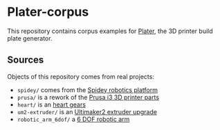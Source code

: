 # Plater-corpus

This repository contains corpus examples for [Plater](https://github.com/RobotsWar/Plater),
the 3D printer build plate generator.

## Sources

Objects of this repository comes from real projects:

* `spidey/` comes from the [Spidey robotics platform](https://github.com/RobotsWar/Spidey)
* `prusa/` is a rework of the [Prusa i3 3D printer parts](http://www.thingiverse.com/thing:119616)
* `heart/` is an [heart gears](http://www.thingiverse.com/thing:249341)
* `um2-extruder/` is an [Ultimaker2 extruder upgrade](https://www.youmagine.com/designs/extruder-um2-version-2)
* `robotic_arm_6dof/` a [6 DOF robotic arm](http://www.thingiverse.com/thing:30163)

